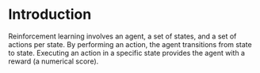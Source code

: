 # Introduction
Reinforcement learning involves an agent, a set of states, and a set of actions per state.
By performing an action, the agent transitions from state to state. Executing an action in a specific state provides the agent with a reward (a numerical score).
